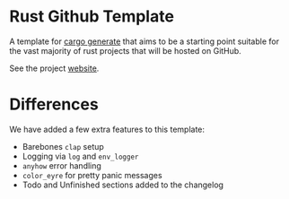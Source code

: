 # Rust Github Template

A template for [cargo generate](https://github.com/cargo-generate/cargo-generate) that aims to be a starting point suitable for
the vast majority of rust projects that will be hosted on GitHub.

See the project [website](https://rust-github.github.io).

# Differences

We have added a few extra features to this template:

 - Barebones `clap` setup
 - Logging via `log` and `env_logger`
 - `anyhow` error handling
 - `color_eyre` for pretty panic messages
 - Todo and Unfinished sections added to the changelog